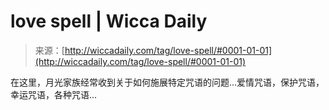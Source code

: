 <!--yml

category: 未分类

date: 2024-06-12 18:25:16

-->

# love spell | Wicca Daily

> 来源：[http://wiccadaily.com/tag/love-spell/#0001-01-01](http://wiccadaily.com/tag/love-spell/#0001-01-01)

在这里，月光家族经常收到关于如何施展特定咒语的问题...爱情咒语，保护咒语，幸运咒语，各种咒语... 
